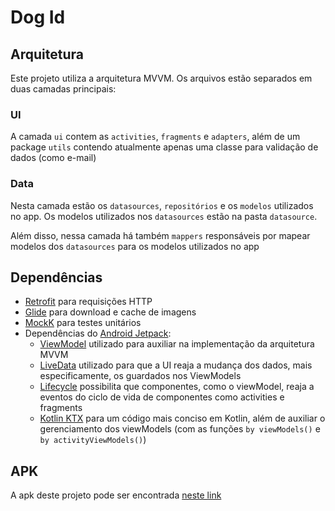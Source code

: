 # Dog Id

## Arquitetura
Este projeto utiliza a arquitetura MVVM. Os arquivos estão separados em duas camadas principais:
### UI
A camada `ui` contem as `activities`, `fragments` e `adapters`, além de um package `utils` contendo atualmente apenas uma classe para validação de dados (como e-mail)

### Data
Nesta camada estão os `datasources`, `repositórios` e os `modelos` utilizados no app. Os modelos utilizados nos `datasources` estão na pasta `datasource`.


Além disso, nessa camada há também `mappers` responsáveis por mapear modelos dos `datasources` para os modelos utilizados no app    

## Dependências
- [Retrofit](https://square.github.io/retrofit/) para requisições HTTP
- [Glide](https://bumptech.github.io/glide/) para download e cache de imagens
- [MockK](https://mockk.io/) para testes unitários
- Dependências do [Android Jetpack](https://developer.android.com/jetpack/arch/):
  - [ViewModel](https://developer.android.com/topic/libraries/architecture/viewmodel) utilizado para auxiliar na implementação da arquitetura MVVM
  - [LiveData](https://developer.android.com/topic/libraries/architecture/livedata) utilizado para que a UI reaja a mudança dos dados, mais especificamente, os guardados nos ViewModels
  - [Lifecycle](https://developer.android.com/topic/libraries/architecture/lifecycle) possibilita que componentes, como o viewModel, reaja a eventos do ciclo de vida de componentes como activities e fragments
  - [Kotlin KTX](https://developer.android.com/kotlin/ktx) para um código mais conciso em Kotlin, além de auxiliar o gerenciamento dos viewModels (com as funções `by viewModels()` e `by activityViewModels()`)


## APK
A apk deste projeto pode ser encontrada [neste link](https://drive.google.com/file/d/1t_jksMirbL397sGiJ2gNQzfXx7qZN7Kh/view?usp=sharing)
